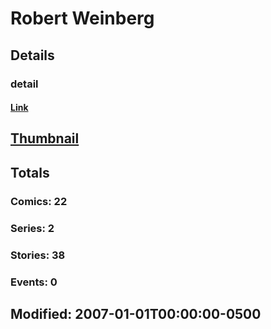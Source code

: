 # Robert  Weinberg 
## Details
### detail
#### [Link](http://marvel.com/comics/creators/1194/robert_weinberg?utm_campaign=apiRef&utm_source=225578a89fc76f3d20fbffda5d17a88d)
## [Thumbnail](http://i.annihil.us/u/prod/marvel/i/mg/b/40/image_not_available.jpg)
## Totals
### Comics: 22
### Series: 2
### Stories: 38
### Events: 0
## Modified: 2007-01-01T00:00:00-0500